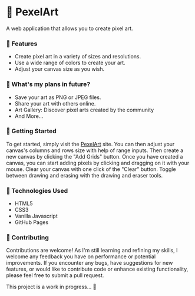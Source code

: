 # 🍊 PexelArt

A web application that allows you to create pixel art. 

### 🍐 Features
* Create pixel art in a variety of sizes and resolutions.
* Use a wide range of colors to create your art.
* Adjust your canvas size as you wish. 

### 🍒 What's my plans in future?
* Save your art as PNG or JPEG files.
* Share your art with others online.
* Art Gallery: Discover pixel arts created by the community
* And More...

### 🍋 Getting Started
To get started, simply visit the [PexelArt](https://yamiraicode.github.io/pexel-art/) site. You can then adjust your canvas's columns and rows size with help of range inputs. Then create a new canvas by clicking the "Add Grids" button. Once you have created a canvas, you can start adding pixels by clicking and dragging on it with your mouse. Clear your canvas with one click of the "Clear" button. Toggle between drawing and erasing with the drawing and eraser tools. 

### 🍍 Technologies Used
* HTML5
* CSS3
* Vanilla Javascript
* GitHub Pages

### 🍉 Contributing
Contributions are welcome! As I'm still learning and refining my skills, I welcome any feedback you have on performance or potential improvements. If you encounter any bugs, have suggestions for new features, or would like to contribute code or enhance existing functionality, please feel free to submit a pull request.

This project is a work in progress... 🍓
